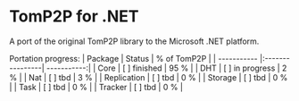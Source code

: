 TomP2P for .NET
===============

A port of the original TomP2P library to the Microsoft .NET platform.

Portation progress:
| Package     | Status          | % of TomP2P | 
| ----------- |:----------------| -----------:| 
| Core        | [ ] finished    | 95 %        | 
| DHT         | [ ] in progress | 2 %         | 
| Nat         | [ ] tbd         | 3 %         | 
| Replication | [ ] tbd         | 0 %         | 
| Storage     | [ ] tbd         | 0 %         | 
| Task        | [ ] tbd         | 0 %         | 
| Tracker     | [ ] tbd         | 0 %         | 
